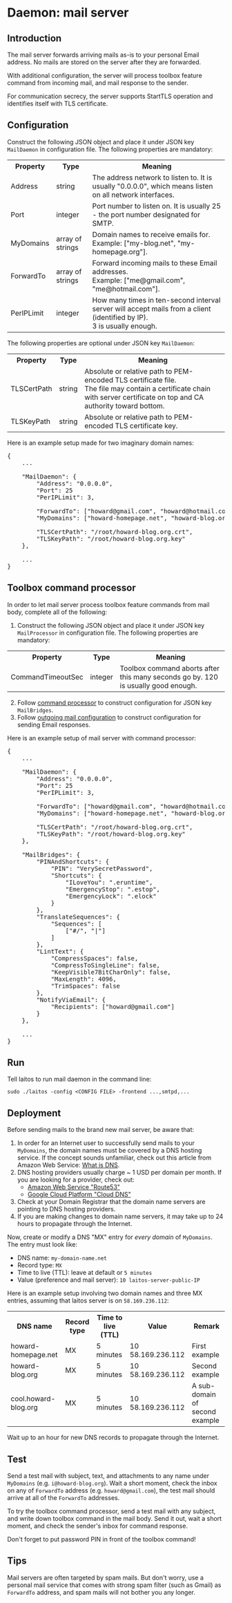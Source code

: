 # Daemon: mail server

## Introduction
The mail server forwards arriving mails as-is to your personal Email address. No mails are stored on the server after
they are forwarded.

With additional configuration, the server will process toolbox feature command from incoming mail, and mail response to
the sender.

For communication secrecy, the server supports StartTLS operation and identifies itself with TLS certificate.

## Configuration
Construct the following JSON object and place it under JSON key `MailDaemon` in configuration file. The following
properties are mandatory:
<table>
<tr>
    <th>Property</th>
    <th>Type</th>
    <th>Meaning</th>
</tr>
<tr>
    <td>Address</td>
    <td>string</td>
    <td>The address network to listen to. It is usually "0.0.0.0", which means listen on all network interfaces.</td>
</tr>
<tr>
    <td>Port</td>
    <td>integer</td>
    <td>Port number to listen on. It is usually 25 - the port number designated for SMTP.</td>
</tr>
<tr>
    <td>MyDomains</td>
    <td>array of strings</td>
    <td>
        Domain names to receive emails for.
        <br/>
        Example: ["my-blog.net", "my-homepage.org"].
    </td>
</tr>
<tr>
    <td>ForwardTo</td>
    <td>array of strings</td>
    <td>
        Forward incoming mails to these Email addresses.
        <br/>
        Example: ["me@gmail.com", "me@hotmail.com"].
    </td>
</tr>
<tr>
    <td>PerIPLimit</td>
    <td>integer</td>
    <td>
        How many times in ten-second interval server will accept mails from a client (identified by IP).
        <br/>
        3 is usually enough.
    </td>
</tr>
</table>

The following properties are optional under JSON key `MailDaemon`:

<table>
<tr>
    <th>Property</th>
    <th>Type</th>
    <th>Meaning</th>
</tr>
<tr>
    <td>TLSCertPath</td>
    <td>string</td>
    <td>
        Absolute or relative path to PEM-encoded TLS certificate file.
        <br/>
        The file may contain a certificate chain with server certificate on top and CA authority toward bottom.
    </td>
</tr>
<tr>
    <td>TLSKeyPath</td>
    <td>string</td>
    <td>Absolute or relative path to PEM-encoded TLS certificate key.</td>
</tr>
</table>

Here is an example setup made for two imaginary domain names:
<pre>
{
    ...
    
    "MailDaemon": {
        "Address": "0.0.0.0",
        "Port": 25
        "PerIPLimit": 3,
        
        "ForwardTo": ["howard@gmail.com", "howard@hotmail.com"],
        "MyDomains": ["howard-homepage.net", "howard-blog.org"],
        
        "TLSCertPath": "/root/howard-blog.org.crt",
        "TLSKeyPath": "/root/howard-blog.org.key"
    },
     
    ...
}
</pre>

## Toolbox command processor
In order to let mail server process toolbox feature commands from mail body, complete all of the following:

1. Construct the following JSON object and place it under JSON key `MailProcessor` in configuration file.
   The following properties are mandatory:
<table>
<tr>
    <th>Property</th>
    <th>Type</th>
    <th>Meaning</th>
</tr>
<tr>
    <td>CommandTimeoutSec</td>
    <td>integer</td>
    <td>Toolbox command aborts after this many seconds go by. 120 is usually good enough.</td>
</tr>
</table>

2. Follow [command processor](https://github.com/HouzuoGuo/laitos/wiki/Command-processor) to construct configuration for
   JSON key `MailBridges`.
3. Follow [outgoing mail configuration](https://github.com/HouzuoGuo/laitos/wiki/Outgoing-mail-configuration) to construct
   configuration for sending Email responses.

Here is an example setup of mail server with command processor:
<pre>
{
    ...
    
    "MailDaemon": {
        "Address": "0.0.0.0",
        "Port": 25
        "PerIPLimit": 3,
        
        "ForwardTo": ["howard@gmail.com", "howard@hotmail.com"],
        "MyDomains": ["howard-homepage.net", "howard-blog.org"],
        
        "TLSCertPath": "/root/howard-blog.org.crt",
        "TLSKeyPath": "/root/howard-blog.org.key"
    },
    
    "MailBridges": {
        "PINAndShortcuts": {
            "PIN": "VerySecretPassword",
            "Shortcuts": {
                "ILoveYou": ".eruntime",
                "EmergencyStop": ".estop",
                "EmergencyLock": ".elock"
            }
        },
        "TranslateSequences": {
            "Sequences": [
                ["#/", "|"]
            ]
        },
        "LintText": {
            "CompressSpaces": false,
            "CompressToSingleLine": false,
            "KeepVisible7BitCharOnly": false,
            "MaxLength": 4096,
            "TrimSpaces": false
        },
        "NotifyViaEmail": {
            "Recipients": ["howard@gmail.com"]
        }
    },
     
    ...
}
</pre>

## Run
Tell laitos to run mail daemon in the command line:

    sudo ./laitos -config <CONFIG FILE> -frontend ...,smtpd,...

## Deployment
Before sending mails to the brand new mail server, be aware that:

1. In order for an Internet user to successfully send mails to your `MyDomains`, the domain names must be covered by a
   DNS hosting service. If the concept sounds unfamiliar, check out this article from Amazon Web Service:
   [What is DNS](https://aws.amazon.com/route53/what-is-dns/).
2. DNS hosting providers usually charge ~ 1 USD per domain per month. If you are looking for a provider, check out:
   - [Amazon Web Service "Route53"](https://aws.amazon.com/route53/)
   - [Google Cloud Platform "Cloud DNS"](https://cloud.google.com/dns/)
3. Check at your Domain Registrar that the domain name servers are pointing to DNS hosting providers.
4. If you are making changes to domain name servers, it may take up to 24 hours to propagate through the Internet.

Now, create or modify a DNS "MX" entry for _every domain_ of `MyDomains`. The entry must look like:

- DNS name: `my-domain-name.net`
- Record type: `MX`
- Time to live (TTL): leave at default or `5 minutes`
- Value (preference and mail server): `10 laitos-server-public-IP`

Here is an example setup involving two domain names and three MX entries, assuming that laitos server is on `58.169.236.112`:

<table>
<tr>
    <th>DNS name</th>
    <th>Record type</th>
    <th>Time to live (TTL)</th>
    <th>Value</th>
    <th>Remark</th>
</tr>
<tr>
    <td>howard-homepage.net</td>
    <td>MX</td>
    <td>5 minutes</td>
    <td>10 58.169.236.112</td>
    <td>First example</td>
</tr>
<tr>
    <td>howard-blog.org</td>
    <td>MX</td>
    <td>5 minutes</td>
    <td>10 58.169.236.112</td>
    <td>Second example</td>
</tr>
<tr>
    <td>cool.howard-blog.org</td>
    <td>MX</td>
    <td>5 minutes</td>
    <td>10 58.169.236.112</td>
    <td>A sub-domain of second example</td>
</tr>
</table>

Wait up to an hour for new DNS records to propagate through the Internet.

## Test
Send a test mail with subject, text, and attachments to any name under `MyDomains` (e.g. `i@howard-blog.org`). Wait a
short moment, check the inbox on any of `ForwardTo` address (e.g. `howard@gmail.com`), the test mail should arrive at
all of the `ForwardTo` addresses.

To try the toolbox command processor, send a test mail with any subject, and write down toolbox command in the mail body.
Send it out, wait a short moment, and check the sender's inbox for command response.

Don't forget to put password PIN in front of the toolbox command!

## Tips
Mail servers are often targeted by spam mails. But don't worry, use a personal mail service that comes with strong spam
filter (such as Gmail) as `ForwardTo` address, and spam mails will not bother you any longer.